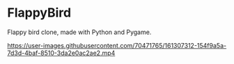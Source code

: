# FlappyBird

Flappy bird clone, made with Python and Pygame.

https://user-images.githubusercontent.com/70471765/161307312-154f9a5a-7d3d-4baf-8510-3da2e0ac2ae2.mp4

